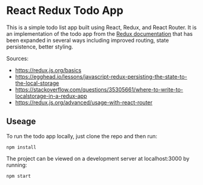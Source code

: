 # React Redux Todo App

This is a simple todo list app built using React, Redux, and React Router. It is an implementation of the todo app from the [Redux documentation](https://redux.js.org/basics) that has been expanded in several ways including improved routing, state persistence, better styling.

Sources:
- https://redux.js.org/basics
- https://egghead.io/lessons/javascript-redux-persisting-the-state-to-the-local-storage
- https://stackoverflow.com/questions/35305661/where-to-write-to-localstorage-in-a-redux-app
- https://redux.js.org/advanced/usage-with-react-router

## Useage

To run the todo app locally, just clone the repo and then run:
```
npm install
```
The project can be viewed on a development server at localhost:3000 by running:
```
npm start
```
